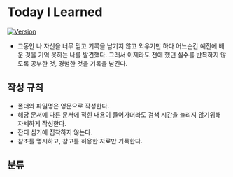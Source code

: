 # Today I Learned
[![Version](https://img.shields.io/badge/version-2017.8.30-red.svg)](./TIL_VERSION)
* 그동안 나 자신을 너무 믿고 기록을 남기지 않고 외우기만 하다 어느순간 예전에 배운 것을 기억 못하는 나를 발견했다. 그래서 이제라도 전에 했던 실수를 반복하지 않도록 공부한 것, 경험한 것을 기록을 남긴다.

## 작성 규칙
* 폴더와 파일명은 영문으로 작성한다.
* 해당 문서에 다른 문서에 적힌 내용이 들어가더라도 검색 시간을 늘리지 않기위해 자세하게 작성한다.
* 잔디 심기에 집착하지 않는다.
* 참조를 명시하고, 참고를 허용한 자료만 기록한다.

## 분류